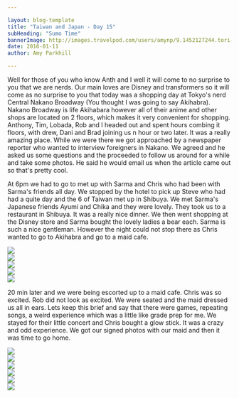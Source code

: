 ```yaml
---

layout: blog-template
title: "Taiwan and Japan - Day 15"
subHeading: "Sumo Time"
bannerImage: http://images.travelpod.com/users/amynp/9.1452127244.tori-gate.jpg
date: 2016-01-11
author: Amy Parkhill

---
```

Well for those of you who know Anth and I well it will come to no surprise to you that we are nerds. Our main loves are Disney and transformers so it will come as no surprise to you that today was a shopping day at Tokyo's nerd Central Nakano Broadway (You thought I was going to say Akihabra). Nakano Broadway is life Akihabara however all of their anime and other shops are located on 2 floors, which makes it very convenient for shopping. Anthony, Tim, Lobada, Rob and I headed out and spent hours combing it floors, with drew, Dani and Brad joining us n hour or two later. It was a really amazing place. While we were there we got approached by a newspaper reporter who wanted to interview foreigners in Nakano. We agreed and he asked us some questions and the proceeded to follow us around for a while and take some photos. He said he would email us when the article came out so that's pretty cool.

At 6pm we had to go to met up with Sarma and Chris who had been with Sarma's friends all day. We stopped by the hotel to pick up Steve who had had a quite day and the 6 of Taiwan met up in Shibuya. We met Sarma's Japanese friends Ayumi and Chika and they were lovely. They took us to a restaurant in Shibuya. It was a really nice dinner. We then went shopping at the Disney store and Sarma bought the lovely ladies a bear each. Sarma is such a nice gentleman. However the night could not stop there as Chris wanted to go to Akihabra and go to a maid cafe. 

<div class="center-image"><img src="http://images.travelpod.com/users/amynp/9.1452670805.hachik-333-statue.jpg" /></div>
<div class="center-image"><img src="http://images.travelpod.com/users/amynp/9.1452670805.steve-being-caveman.jpg" /></div>
<div class="center-image"><img src="http://images.travelpod.com/users/amynp/9.1452670805.all-of-us-for-dinner.jpg" /></div>
<div class="center-image"><img src="http://images.travelpod.com/users/amynp/9.1452670805.disneyshop.jpg" /></div>
<div class="center-image"><img src="http://images.travelpod.com/users/amynp/9.1452670805.presents-for-the-girls.jpg" /></div>

20 min later and we were being escorted up to a maid cafe. Chris was so excited. Rob did not look as excited. We were seated and the maid dressed us all in ears. Lets keep this brief and say that there were games, repeating songs, a weird experience which was a little like grade prep for me. We stayed for their little concert and Chris bought a glow stick. It was a crazy and odd experience. We got our signed photos with our maid and then it was time to go home.


<div class="center-image"><img src="http://images.travelpod.com/users/amynp/9.1452670805.anthony-with-his-fav-akb48.jpg" /></div>
<div class="center-image"><img src="http://images.travelpod.com/users/amynp/9.1452670805.chris-at-the-maid-cafe.jpg" /></div>
<div class="center-image"><img src="http://images.travelpod.com/users/amynp/9.1452670805.rob-and-i-in-our-ears.jpg" /></div>
<div class="center-image"><img src="http://images.travelpod.com/users/amynp/9.1452670805.dessert.jpg" /></div>
<div class="center-image"><img src="http://images.travelpod.com/users/amynp/9.1452670805.steve-the-bunny.jpg" /></div>
<div class="center-image"><img src="http://images.travelpod.com/users/amynp/9.1452670805.chris-and-his-glo-stitck.jpg" /></div>


